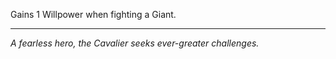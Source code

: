 Gains 1 Willpower when fighting a Giant.

---

_A fearless hero, the Cavalier seeks ever-greater challenges._

